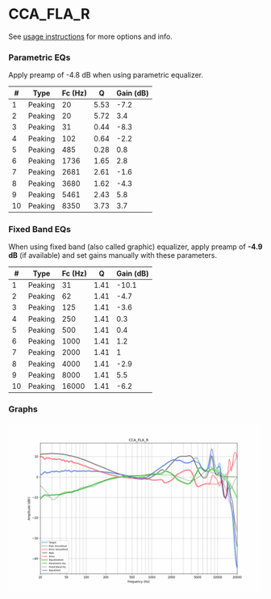 # CCA_FLA_R
See [usage instructions](https://github.com/jaakkopasanen/AutoEq#usage) for more options and info.

### Parametric EQs
Apply preamp of -4.8 dB when using parametric equalizer.

|   # | Type    |   Fc (Hz) |    Q |   Gain (dB) |
|-----|---------|-----------|------|-------------|
|   1 | Peaking |        20 | 5.53 |        -7.2 |
|   2 | Peaking |        20 | 5.72 |         3.4 |
|   3 | Peaking |        31 | 0.44 |        -8.3 |
|   4 | Peaking |       102 | 0.64 |        -2.2 |
|   5 | Peaking |       485 | 0.28 |         0.8 |
|   6 | Peaking |      1736 | 1.65 |         2.8 |
|   7 | Peaking |      2681 | 2.61 |        -1.6 |
|   8 | Peaking |      3680 | 1.62 |        -4.3 |
|   9 | Peaking |      5461 | 2.43 |         5.8 |
|  10 | Peaking |      8350 | 3.73 |         3.7 |

### Fixed Band EQs
When using fixed band (also called graphic) equalizer, apply preamp of **-4.9 dB** (if available) and set gains manually with these parameters.

|   # | Type    |   Fc (Hz) |    Q |   Gain (dB) |
|-----|---------|-----------|------|-------------|
|   1 | Peaking |        31 | 1.41 |       -10.1 |
|   2 | Peaking |        62 | 1.41 |        -4.7 |
|   3 | Peaking |       125 | 1.41 |        -3.6 |
|   4 | Peaking |       250 | 1.41 |         0.3 |
|   5 | Peaking |       500 | 1.41 |         0.4 |
|   6 | Peaking |      1000 | 1.41 |         1.2 |
|   7 | Peaking |      2000 | 1.41 |         1   |
|   8 | Peaking |      4000 | 1.41 |        -2.9 |
|   9 | Peaking |      8000 | 1.41 |         5.5 |
|  10 | Peaking |     16000 | 1.41 |        -6.2 |

### Graphs
![](./CCA_FLA_R.png)
